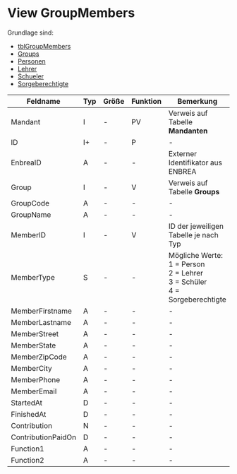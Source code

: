 # View GroupMembers

Grundlage sind:

* [tblGroupMembers](https://doc.magellan7-toolbox.stueber.de/datenstruktur/tabellen/tblGroupMembers/)
* [Groups](https://doc.magellan7-toolbox.stueber.de/datenstruktur/tabellen/Groups/)
* [Personen](https://doc.magellan7-toolbox.stueber.de/datenstruktur/tabellen/Personen/)
* [Lehrer](https://doc.magellan7-toolbox.stueber.de/datenstruktur/ansichten/Lehrer/)
* [Schueler](https://doc.magellan7-toolbox.stueber.de/datenstruktur/tabellen/Schueler/)
* [Sorgeberechtigte](https://doc.magellan7-toolbox.stueber.de/datenstruktur/tabellen/Sorgeberechtigte/)

| Feldname           | Typ | Größe | Funktion | Bemerkung                                |
|--------------------|-----|-------|----------|------------------------------------------|
| Mandant            | I   | -     | PV       | Verweis auf Tabelle **Mandanten**        |
| ID                 | I+  | -     | P        | -                                        |
| EnbreaID           | A   | -     | -        | Externer Identifikator aus ENBREA        |
| Group              | I   | -     | V        | Verweis auf Tabelle **Groups**           |
| GroupCode          | A   | -     | -        | -                                        |
| GroupName          | A   | -     | -        | -                                        |
| MemberID           | I   | -     | V        | ID der jeweiligen Tabelle je nach Typ    |
| MemberType         | S   | -     | -        | Mögliche Werte:<br/>1 = Person<br/>2 = Lehrer<br/>3 = Schüler<br/>4 = Sorgeberechtigte |
| MemberFirstname    | A   | -     | -        | -                                        |
| MemberLastname     | A   | -     | -        | -                                        |
| MemberStreet       | A   | -     | -        | -                                        |
| MemberState        | A   | -     | -        | -                                        |
| MemberZipCode      | A   | -     | -        | -                                        |
| MemberCity         | A   | -     | -        | -                                        |
| MemberPhone        | A   | -     | -        | -                                        |
| MemberEmail        | A   | -     | -        | -                                        |
| StartedAt          | D   | -     | -        | -                                        |
| FinishedAt         | D   | -     | -        | -                                        |
| Contribution       | N   | -     | -        | -                                        |
| ContributionPaidOn | D   | -     | -        | -                                        |
| Function1          | A   | -     | -        | -                                        |
| Function2          | A   | -     | -        | -                                        |

